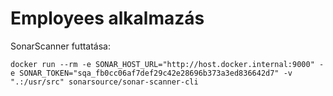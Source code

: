 # Employees alkalmazás

SonarScanner futtatása:

```shell
docker run --rm -e SONAR_HOST_URL="http://host.docker.internal:9000" -e SONAR_TOKEN="sqa_fb0cc06af7def29c42e28696b373a3ed836642d7" -v ".:/usr/src" sonarsource/sonar-scanner-cli
```